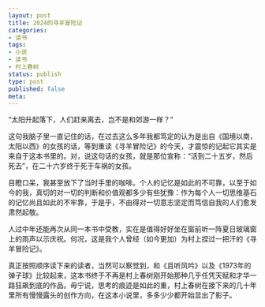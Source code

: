 ```yaml
---
layout: post
title: 2024的寻羊冒险记
categories:
- 读书
tags:
- 小说
- 读书
- 村上春树
status: publish
type: post
published: false
meta:
---
```


“太阳升起落下，人们赶来离去，岂不是和郊游一样？”

这句我脑子里一直记住的话，在过去这么多年我都笃定的认为是出自《国境以南，太阳以西》的女孩的话，等到重读《寻羊冒险记》的今天，才震惊的记起它其实是来自于这本书里的。对，说这句话的女孩，就是那位宣称：“活到二十五岁，然后死去”，在二十六岁终于死于车祸的女孩。

目瞪口呆，我甚至放下了当时手里的咖啡。个人的记忆是如此的不可靠，以至于如今的我，真切的对一切的判断和价值观都多少有些犹豫：作为每个人一切思维基石的记忆尚且如此的不牢靠，于是乎，不由得对一切意志坚定而笃信自我的人们愈发肃然起敬。

人过中年还能再次从同一本书中受教，实在是值得好好坐在窗前听一阵夏日玻璃窗上的雨声以示庆祝。何况，这是我个人曾经（如今更加）为村上捏过一把汗的《寻羊冒险记》。

真正按照顺序读下来的读者，当然可以察觉到，和《且听风吟》以及《1973年的弹子球》比较起来，这本书终于不再是村上春树刚开始那种几乎任凭天赋和才华一路狂飙到底的作品。毋宁说，思考的痕迹是如此的重，村上春树在接下来的几十年里所有慢慢露头的创作方向，在这本小说里，多多少少都开始显出了影子。


